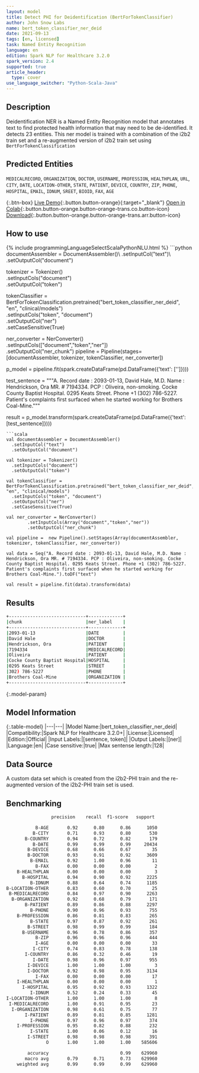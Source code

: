 ```yaml
---
layout: model
title: Detect PHI for Deidentification (BertForTokenClassifier)
author: John Snow Labs
name: bert_token_classifier_ner_deid
date: 2021-09-13
tags: [en, licensed]
task: Named Entity Recognition
language: en
edition: Spark NLP for Healthcare 3.2.0
spark_version: 2.4
supported: true
article_header:
  type: cover
use_language_switcher: "Python-Scala-Java"
---
```


## Description

Deidentification NER is a Named Entity Recognition model that annotates text to find protected health information that may need to be de-identified. It detects 23 entities. This ner model is trained with a combination of the i2b2 train set and a re-augmented version of i2b2 train set using `BertForTokenClassification`

## Predicted Entities

`MEDICALRECORD`, `ORGANIZATION`, `DOCTOR`, `USERNAME`, `PROFESSION`, `HEALTHPLAN`, `URL`, `CITY`, `DATE`, `LOCATION-OTHER`, `STATE`, `PATIENT`, `DEVICE`, `COUNTRY`, `ZIP`, `PHONE`, `HOSPITAL`, `EMAIL`, `IDNUM`, `SREET`, `BIOID`, `FAX`, `AGE`

{:.btn-box}
[Live Demo](https://demo.johnsnowlabs.com/healthcare/NER_BERT_TOKEN_CLASSIFIER/){:.button.button-orange}{:target="_blank"}
[Open in Colab](https://colab.research.google.com/github/JohnSnowLabs/spark-nlp-workshop/blob/master/tutorials/streamlit_notebooks/healthcare/NER_BERT_TOKEN_CLASSIFIER.ipynb){:.button.button-orange.button-orange-trans.co.button-icon}
[Download](https://s3.amazonaws.com/auxdata.johnsnowlabs.com/clinical/models/bert_token_classifier_ner_deid_en_3.2.1_2.4_1631538493075.zip){:.button.button-orange.button-orange-trans.arr.button-icon}

## How to use



<div class="tabs-box" markdown="1">
{% include programmingLanguageSelectScalaPythonNLU.html %}
```python
documentAssembler = DocumentAssembler()\
  .setInputCol("text")\
  .setOutputCol("document")

tokenizer = Tokenizer()\
  .setInputCols("document")\
  .setOutputCol("token")

tokenClassifier = BertForTokenClassification.pretrained("bert_token_classifier_ner_deid", "en", "clinical/models")\
  .setInputCols("token", "document")\
  .setOutputCol("ner")\
  .setCaseSensitive(True)

ner_converter = NerConverter()\
        .setInputCols(["document","token","ner"])\
        .setOutputCol("ner_chunk")
pipeline =  Pipeline(stages=[documentAssembler, tokenizer, tokenClassifier, ner_converter])

p_model = pipeline.fit(spark.createDataFrame(pd.DataFrame({'text': ['']})))

test_sentence = """A. Record date : 2093-01-13, David Hale, M.D. Name : Hendrickson, Ora MR. # 7194334. PCP : Oliveira, non-smoking. Cocke County Baptist Hospital. 0295 Keats Street. Phone +1 (302) 786-5227. Patient's complaints first surfaced when he started working for Brothers Coal-Mine."""

result = p_model.transform(spark.createDataFrame(pd.DataFrame({'text': [test_sentence]})))
```
```scala
val documentAssembler = DocumentAssembler()
  .setInputCol("text")
  .setOutputCol("document")

val tokenizer = Tokenizer()
  .setInputCols("document")
  .setOutputCol("token")

val tokenClassifier = BertForTokenClassification.pretrained("bert_token_classifier_ner_deid", "en", "clinical/models")
  .setInputCols("token", "document")
  .setOutputCol("ner")
  .setCaseSensitive(True)

val ner_converter = NerConverter()
        .setInputCols(Array("document","token","ner"))
        .setOutputCol("ner_chunk")

val pipeline =  new Pipeline().setStages(Array(documentAssembler, tokenizer, tokenClassifier, ner_converter))

val data = Seq("A. Record date : 2093-01-13, David Hale, M.D. Name : Hendrickson, Ora MR. # 7194334. PCP : Oliveira, non-smoking. Cocke County Baptist Hospital. 0295 Keats Street. Phone +1 (302) 786-5227. Patient's complaints first surfaced when he started working for Brothers Coal-Mine.").toDF("text")

val result = pipeline.fit(data).transform(data)
```
</div>

## Results

```bash
+-----------------------------+-------------+
|chunk                        |ner_label    |
+-----------------------------+-------------+
|2093-01-13                   |DATE         |
|David Hale                   |DOCTOR       |
|Hendrickson, Ora             |PATIENT      |
|7194334                      |MEDICALRECORD|
|Oliveira                     |PATIENT      |
|Cocke County Baptist Hospital|HOSPITAL     |
|0295 Keats Street            |STREET       |
|302) 786-5227                |PHONE        |
|Brothers Coal-Mine           |ORGANIZATION |
+-----------------------------+-------------+
```

{:.model-param}
## Model Information

{:.table-model}
|---|---|
|Model Name:|bert_token_classifier_ner_deid|
|Compatibility:|Spark NLP for Healthcare 3.2.0+|
|License:|Licensed|
|Edition:|Official|
|Input Labels:|[sentence, token]|
|Output Labels:|[ner]|
|Language:|en|
|Case sensitive:|true|
|Max sentense length:|128|

## Data Source

A custom data set which is created from the i2b2-PHI train and the re-augmented version of the i2b2-PHI train set is used.

## Benchmarking

```bash
                 precision    recall  f1-score   support

           B-AGE       0.92      0.80      0.86      1050
          B-CITY       0.71      0.93      0.80       530
       B-COUNTRY       0.94      0.72      0.82       179
          B-DATE       0.99      0.99      0.99     20434
        B-DEVICE       0.68      0.66      0.67        35
        B-DOCTOR       0.93      0.91      0.92      3609
         B-EMAIL       0.92      1.00      0.96        11
           B-FAX       0.00      0.00      0.00         2
    B-HEALTHPLAN       0.00      0.00      0.00         3
      B-HOSPITAL       0.94      0.90      0.92      2225
         B-IDNUM       0.88      0.64      0.74      1185
B-LOCATION-OTHER       0.83      0.60      0.70        25
 B-MEDICALRECORD       0.84      0.97      0.90      2263
  B-ORGANIZATION       0.92      0.68      0.79       171
       B-PATIENT       0.89      0.86      0.88      2297
         B-PHONE       0.90      0.96      0.93       755
    B-PROFESSION       0.86      0.81      0.83       265
         B-STATE       0.97      0.87      0.92       261
        B-STREET       0.98      0.99      0.99       184
      B-USERNAME       0.96      0.78      0.86       357
           B-ZIP       0.96      0.96      0.96       444
           I-AGE       0.00      0.00      0.00        33
          I-CITY       0.74      0.83      0.78       138
       I-COUNTRY       0.86      0.32      0.46        19
          I-DATE       0.98      0.96      0.97       955
        I-DEVICE       1.00      1.00      1.00         3
        I-DOCTOR       0.92      0.98      0.95      3134
           I-FAX       0.00      0.00      0.00        17
    I-HEALTHPLAN       0.00      0.00      0.00         1
      I-HOSPITAL       0.95      0.92      0.93      1322
         I-IDNUM       0.52      0.24      0.33        45
I-LOCATION-OTHER       1.00      1.00      1.00         8
 I-MEDICALRECORD       1.00      0.91      0.95        23
  I-ORGANIZATION       0.98      0.61      0.75        77
       I-PATIENT       0.89      0.81      0.85      1281
         I-PHONE       0.97      0.96      0.97       374
    I-PROFESSION       0.95      0.82      0.88       232
         I-STATE       1.00      0.06      0.12        16
        I-STREET       0.98      0.98      0.98       391
               O       1.00      1.00      1.00    585606

        accuracy                           0.99    629960
       macro avg       0.79      0.71      0.73    629960
    weighted avg       0.99      0.99      0.99    629960
```
